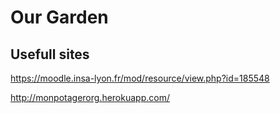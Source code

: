 # Our Garden

## Usefull sites

https://moodle.insa-lyon.fr/mod/resource/view.php?id=185548


http://monpotagerorg.herokuapp.com/
